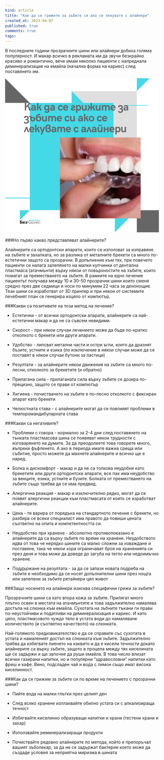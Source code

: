 ```yaml
---
kind: article
title: "Как да се грижите за зъбите си ако се лекувате с алайнери"
created_at: 2023-04-07
published: true
comments: true
tags:
--- 
```



В последните години прозрачните шини или алайнери добиха голяма популярност. И макар всичко в рекламата им да звучи безкрайно красиво и романтично, вече имам няколко пациенти с напреднала деминерализация на емайла (начална форма на кариес) след поставянето им.<br />

![алайнери](/images/posts/aligners.jpg)

<!-- more -->

###Но първо какво представляват алайнерите?<br />


Алайнерите са ортодонтски апарати, които се използват за изправяне на зъбите и захапката, но за разлика от металните брекети са много по-естетични защото са прозрачни. В допълнение към тях, при повечето пациенти се налага залепянето на малки купчинки от дентална пластмаса (атачмънти) върху някои от повърхностите на зъбите, които помагат за преместването на зъбите. В рамките на едно лечение пациентът получава между 10 и 30-50 прозрачни шини които сменя средно през две седмици и носи по минумим 22 часа за денонощие. Тези шини се изработват от 3D принтер и при някои от системите лечебният план се генерира изцяло от компютър. 


###Какви са позитивите на този метод на лечение?

- Естетични - от всички ортодонтски апарати, алайнерите са най-естетични макар и да не са съвсем невидими.<br />


- Скорост - при някои случаи лечението може да бъде по-кратко отколкото с брекети или други апарати.<br />


- Удобство - липсват метални части и остри ъгли, които да дразнят бъзите, устните и езика (по изключение в някои случаи може да се поставят в някои случаи бутони за ластици)<br />


- Резултати - за алайнерите някои движения на зъбите са много по-лесни, отколкото за брекетите (и обратно)<br />


- Прилагана сила - прилаганата сила върху зъбите се дозира по-прецизно, защото се прави от компютър<br />



- Хигиена - почистването на зъбите е по-лесно отколкото с фиксиран апарат като брекети<br />


- Челюстната става - с алайнерите могат да се повлияят проблеми в темпоромандибуларната става<br />
 

###Какви са негативите?

- Проблеми с говора - нормално за 2-4 дни след поставянето на тънката пластмасова шина се появяват някои трудности с изговарянето на думите. За да преодолеете това говорете много, въпреки фъфленето. А ако в периода имате важна среща или събитие, просто можете да махнете алайнерите и всичко ще е наред.<br />


- Болка и дискомфорт - макар и да не са толкова неудобни като брекетите или други ортодонтски апарати, все пак има неудобство за венците, езика, устните и бузите. Болката от преместването на зъбите също трябва да се има предвид.<br />


- Алергична реакция - макар и изключително рядко, могат да се появят алергични реакции към пластмасата от която се изработват алайнерите.<br />


- Цена - тя варира от порядъка на стандартното лечение с брекети, но разбира се всеки специалист има правото да повиши цената съответно на опита и компетентността си.<br />


- Неудобство при хранене - абсолютно противопоказано е алайнерите да са върху зъбите по време на хранене. Неудобството идва от това че нерядко шините са малко сложни за изваждане и поставяне, така че някои хора ограничават броя на храненията си през деня и това може да доведе до загуба на тегло или недоимъчно хранене.<br />


- Поддържане на резултата - за да се запази новата подреба на зъбите е необходимо да се носят допълнителни шини през нощта или залепени за зъбите ретайнери цял живот<br />



###Защо носенето на алайнери изисква специфични грижи за зъбите?

Прозрачните шини са като втора кожа за зъбите. Прилягат много плътно освен в местата на атачмънтите и това задължително намалява достъпа на слюнка към емайла. Сухотата на зъбните тъкани ги прави по-неустойчиви и податливи на деминерализация и кариес. И като цяло, пластмасовото чуждо тяло в устата води до намаляване количеството (и съответно качеството) на слюнката. 

Най-голямото предизвикателство е да се справите със сухотата в устата и намаленият достъп на слюнката към зъбите. Задължително трябва да избягвате пиенето на каквито и да е кисели течности докато алайнерите са върху зъбите, защото в процепа между тях киселината ще се задържи и ще започне да руши емайла. В това число влизат всички газирани напитки, но и популярни “здравословни” напитки като фреш и кафе. Вино, подсладен чай и вода с лимон също имат висока киселинност.

###Как да се грижим за зъбите си по време на лечението с прозрачни шини?

- Пийте вода на малки глътки през целият ден<br />

- След всяко хранене изплаквайте обилно устата си с алкализираща течност<br />

- Избягвайте киселинно образуващи напитки и храни (тестени храни и захар)<br />

- Използвайте реминерализиращи продукти<br />

- Почиствайте редовно алайнерите по метода, който е препоръчал вашият зъболекар, за да не се задържат бактерии което може да създаде условия за неприятна миризма в шината<br />

